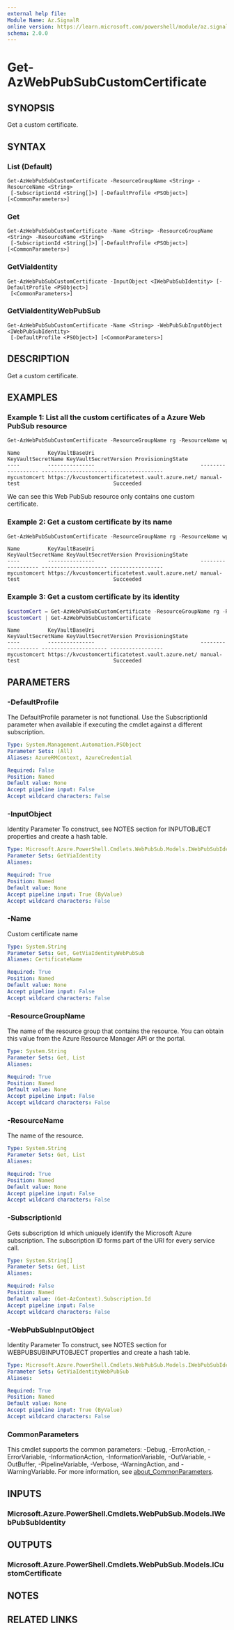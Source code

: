 ```yaml
---
external help file:
Module Name: Az.SignalR
online version: https://learn.microsoft.com/powershell/module/az.signalr/get-azwebpubsubcustomcertificate
schema: 2.0.0
---
```


# Get-AzWebPubSubCustomCertificate

## SYNOPSIS
Get a custom certificate.

## SYNTAX

### List (Default)
```
Get-AzWebPubSubCustomCertificate -ResourceGroupName <String> -ResourceName <String>
 [-SubscriptionId <String[]>] [-DefaultProfile <PSObject>] [<CommonParameters>]
```

### Get
```
Get-AzWebPubSubCustomCertificate -Name <String> -ResourceGroupName <String> -ResourceName <String>
 [-SubscriptionId <String[]>] [-DefaultProfile <PSObject>] [<CommonParameters>]
```

### GetViaIdentity
```
Get-AzWebPubSubCustomCertificate -InputObject <IWebPubSubIdentity> [-DefaultProfile <PSObject>]
 [<CommonParameters>]
```

### GetViaIdentityWebPubSub
```
Get-AzWebPubSubCustomCertificate -Name <String> -WebPubSubInputObject <IWebPubSubIdentity>
 [-DefaultProfile <PSObject>] [<CommonParameters>]
```

## DESCRIPTION
Get a custom certificate.

## EXAMPLES

### Example 1: List all the custom certificates of a Azure Web PubSub resource
```powershell
Get-AzWebPubSubCustomCertificate -ResourceGroupName rg -ResourceName wps
```

```output
Name         KeyVaultBaseUri                                  KeyVaultSecretName KeyVaultSecretVersion ProvisioningState
----         ---------------                                  ------------------ --------------------- -----------------
mycustomcert https://kvcustomcertificatetest.vault.azure.net/ manual-test                              Succeeded
```

We can see this Web PubSub resource only contains one custom certificate.

### Example 2: Get a custom certificate by its name
```powershell
Get-AzWebPubSubCustomCertificate -ResourceGroupName rg -ResourceName wps -Name mycustomcert
```

```output
Name         KeyVaultBaseUri                                  KeyVaultSecretName KeyVaultSecretVersion ProvisioningState
----         ---------------                                  ------------------ --------------------- -----------------
mycustomcert https://kvcustomcertificatetest.vault.azure.net/ manual-test                              Succeeded
```



### Example 3: Get a custom certificate by its identity
```powershell
$customCert = Get-AzWebPubSubCustomCertificate -ResourceGroupName rg -ResourceName wps -Name mycustomcert
$customCert | Get-AzWebPubSubCustomCertificate
```

```output
Name         KeyVaultBaseUri                                  KeyVaultSecretName KeyVaultSecretVersion ProvisioningState
----         ---------------                                  ------------------ --------------------- -----------------
mycustomcert https://kvcustomcertificatetest.vault.azure.net/ manual-test                              Succeeded
```



## PARAMETERS

### -DefaultProfile
The DefaultProfile parameter is not functional.
Use the SubscriptionId parameter when available if executing the cmdlet against a different subscription.

```yaml
Type: System.Management.Automation.PSObject
Parameter Sets: (All)
Aliases: AzureRMContext, AzureCredential

Required: False
Position: Named
Default value: None
Accept pipeline input: False
Accept wildcard characters: False
```

### -InputObject
Identity Parameter
To construct, see NOTES section for INPUTOBJECT properties and create a hash table.

```yaml
Type: Microsoft.Azure.PowerShell.Cmdlets.WebPubSub.Models.IWebPubSubIdentity
Parameter Sets: GetViaIdentity
Aliases:

Required: True
Position: Named
Default value: None
Accept pipeline input: True (ByValue)
Accept wildcard characters: False
```

### -Name
Custom certificate name

```yaml
Type: System.String
Parameter Sets: Get, GetViaIdentityWebPubSub
Aliases: CertificateName

Required: True
Position: Named
Default value: None
Accept pipeline input: False
Accept wildcard characters: False
```

### -ResourceGroupName
The name of the resource group that contains the resource.
You can obtain this value from the Azure Resource Manager API or the portal.

```yaml
Type: System.String
Parameter Sets: Get, List
Aliases:

Required: True
Position: Named
Default value: None
Accept pipeline input: False
Accept wildcard characters: False
```

### -ResourceName
The name of the resource.

```yaml
Type: System.String
Parameter Sets: Get, List
Aliases:

Required: True
Position: Named
Default value: None
Accept pipeline input: False
Accept wildcard characters: False
```

### -SubscriptionId
Gets subscription Id which uniquely identify the Microsoft Azure subscription.
The subscription ID forms part of the URI for every service call.

```yaml
Type: System.String[]
Parameter Sets: Get, List
Aliases:

Required: False
Position: Named
Default value: (Get-AzContext).Subscription.Id
Accept pipeline input: False
Accept wildcard characters: False
```

### -WebPubSubInputObject
Identity Parameter
To construct, see NOTES section for WEBPUBSUBINPUTOBJECT properties and create a hash table.

```yaml
Type: Microsoft.Azure.PowerShell.Cmdlets.WebPubSub.Models.IWebPubSubIdentity
Parameter Sets: GetViaIdentityWebPubSub
Aliases:

Required: True
Position: Named
Default value: None
Accept pipeline input: True (ByValue)
Accept wildcard characters: False
```

### CommonParameters
This cmdlet supports the common parameters: -Debug, -ErrorAction, -ErrorVariable, -InformationAction, -InformationVariable, -OutVariable, -OutBuffer, -PipelineVariable, -Verbose, -WarningAction, and -WarningVariable. For more information, see [about_CommonParameters](http://go.microsoft.com/fwlink/?LinkID=113216).

## INPUTS

### Microsoft.Azure.PowerShell.Cmdlets.WebPubSub.Models.IWebPubSubIdentity

## OUTPUTS

### Microsoft.Azure.PowerShell.Cmdlets.WebPubSub.Models.ICustomCertificate

## NOTES

## RELATED LINKS

